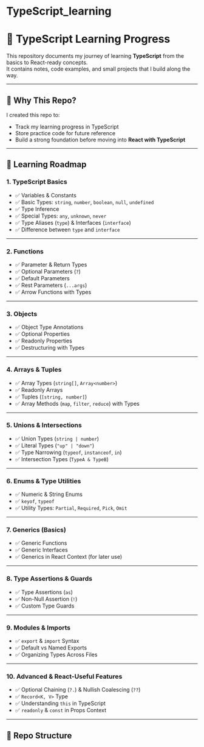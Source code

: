 # TypeScript_learning
# 📘 TypeScript Learning Progress

This repository documents my journey of learning **TypeScript** from the basics to React-ready concepts.  
It contains notes, code examples, and small projects that I build along the way.

---

## 🚀 Why This Repo?
I created this repo to:
- Track my learning progress in TypeScript
- Store practice code for future reference
- Build a strong foundation before moving into **React with TypeScript**

---

## 📅 Learning Roadmap

### **1. TypeScript Basics**
- ✅ Variables & Constants
- ✅ Basic Types: `string`, `number`, `boolean`, `null`, `undefined`
- ✅ Type Inference
- ✅ Special Types: `any`, `unknown`, `never`
- ✅ Type Aliases (`type`) & Interfaces (`interface`)
- ✅ Difference between `type` and `interface`

---

### **2. Functions**
- ✅ Parameter & Return Types
- ✅ Optional Parameters (`?`)
- ✅ Default Parameters
- ✅ Rest Parameters (`...args`)
- ✅ Arrow Functions with Types

---

### **3. Objects**
- ✅ Object Type Annotations
- ✅ Optional Properties
- ✅ Readonly Properties
- ✅ Destructuring with Types

---

### **4. Arrays & Tuples**
- ✅ Array Types (`string[]`, `Array<number>`)
- ✅ Readonly Arrays
- ✅ Tuples (`[string, number]`)
- ✅ Array Methods (`map`, `filter`, `reduce`) with Types

---

### **5. Unions & Intersections**
- ✅ Union Types (`string | number`)
- ✅ Literal Types (`"up" | "down"`)
- ✅ Type Narrowing (`typeof`, `instanceof`, `in`)
- ✅ Intersection Types (`TypeA & TypeB`)

---

### **6. Enums & Type Utilities**
- ✅ Numeric & String Enums
- ✅ `keyof`, `typeof`
- ✅ Utility Types: `Partial`, `Required`, `Pick`, `Omit`

---

### **7. Generics (Basics)**
- ✅ Generic Functions
- ✅ Generic Interfaces
- ✅ Generics in React Context (for later use)

---

### **8. Type Assertions & Guards**
- ✅ Type Assertions (`as`)
- ✅ Non-Null Assertion (`!`)
- ✅ Custom Type Guards

---

### **9. Modules & Imports**
- ✅ `export` & `import` Syntax
- ✅ Default vs Named Exports
- ✅ Organizing Types Across Files

---

### **10. Advanced & React-Useful Features**
- ✅ Optional Chaining (`?.`) & Nullish Coalescing (`??`)
- ✅ `Record<K, V>` Type
- ✅ Understanding `this` in TypeScript
- ✅ `readonly` & `const` in Props Context

---

## 📂 Repo Structure

